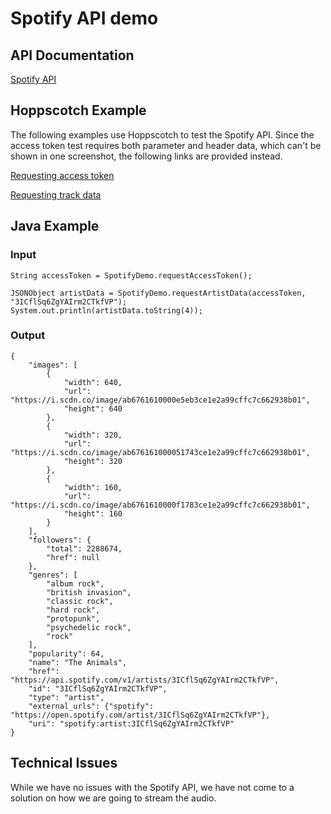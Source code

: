 # Spotify API demo

## API Documentation
[Spotify API](https://developer.spotify.com/documentation/web-api)

## Hoppscotch Example
The following examples use Hoppscotch to test the Spotify API. Since the access token test requires both parameter and header data, which can't be shown in one screenshot, the following links are provided instead.

[Requesting access token](https://hopp.sh/r/iEQUzq89H6rC)

[Requesting track data](https://hopp.sh/r/9KAk1NiLXi1Z)

## Java Example
### Input
```
String accessToken = SpotifyDemo.requestAccessToken();

JSONObject artistData = SpotifyDemo.requestArtistData(accessToken, "3ICflSq6ZgYAIrm2CTkfVP");
System.out.println(artistData.toString(4));
```

### Output
```
{
    "images": [
        {
            "width": 640,
            "url": "https://i.scdn.co/image/ab6761610000e5eb3ce1e2a99cffc7c662938b01",
            "height": 640
        },
        {
            "width": 320,
            "url": "https://i.scdn.co/image/ab676161000051743ce1e2a99cffc7c662938b01",
            "height": 320
        },
        {
            "width": 160,
            "url": "https://i.scdn.co/image/ab6761610000f1783ce1e2a99cffc7c662938b01",
            "height": 160
        }
    ],
    "followers": {
        "total": 2288674,
        "href": null
    },
    "genres": [
        "album rock",
        "british invasion",
        "classic rock",
        "hard rock",
        "protopunk",
        "psychedelic rock",
        "rock"
    ],
    "popularity": 64,
    "name": "The Animals",
    "href": "https://api.spotify.com/v1/artists/3ICflSq6ZgYAIrm2CTkfVP",
    "id": "3ICflSq6ZgYAIrm2CTkfVP",
    "type": "artist",
    "external_urls": {"spotify": "https://open.spotify.com/artist/3ICflSq6ZgYAIrm2CTkfVP"},
    "uri": "spotify:artist:3ICflSq6ZgYAIrm2CTkfVP"
}
```

## Technical Issues
While we have no issues with the Spotify API, we have not come to a solution on how we are going to stream the audio.
